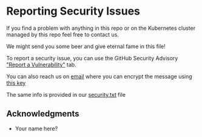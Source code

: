 # Reporting Security Issues

If you find a problem with anything in this repo or on the Kubernetes cluster managed by this repo feel free to contact us.

We might send you some beer and give eternal fame in this file!

To report a security issue, you can use the GitHub Security Advisory ["Report a Vulnerability"](https://github.com/bierteam/uber-kubernetes/security/advisories/new) tab.

You can also reach us on [email](mailto:security@oscarr.nl) where you can encrypt the message using [this key](https://keybase.io/oscrx/key.asc)

The same info is provided in our [security.txt](https://oscarr.nl/.well-known/security.txt) file

## Acknowledgments

- Your name here?
